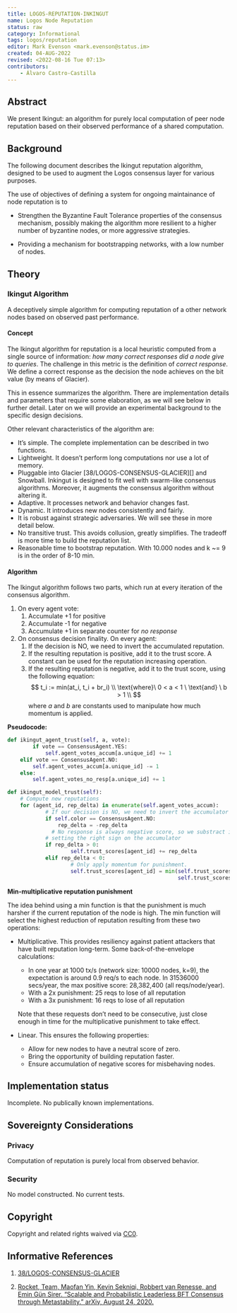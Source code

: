```yaml
---
title: LOGOS-REPUTATION-INKINGUT
name: Logos Node Reputation 
status: raw
category: Informational
tags: logos/reputation
editor: Mark Evenson <mark.evenson@status.im>
created: 04-AUG-2022
revised: <2022-08-16 Tue 07:13>
contributors:
    - Álvaro Castro-Castilla
---
```


## Abstract

We present Ikingut: an algorithm for purely local computation of peer
node reputation based on their observed performance of a shared
computation.

## Background

The following document describes the Ikingut reputation algorithm,
designed to be used to augment the Logos consensus layer for various
purposes.

The use of objectives of defining a system for ongoing maintainance of
node reputation is to
 
   - Strengthen the Byzantine Fault Tolerance properties of the
     consensus mechanism, possibly making the algorithm more resilient
     to a higher number of byzantine nodes, or more aggressive
     strategies.

   - Providing a mechanism for bootstrapping networks, with a low
     number of nodes.

## Theory 

### Ikingut Algorithm

A deceptively simple algorithm for computing reputation of a other
network nodes based on observed past performance.  

#### Concept

The Ikingut algorithm for reputation is a local heuristic computed
from a single source of information: *how many correct responses did a
node give to queries*. The challenge in this metric is the definition
of *correct response*. We define a correct response as the decision
the node achieves on the bit value (by means of Glacier).

This in essence summarizes the algorithm. There are implementation
details and parameters that require some elaboration, as we will see
below in further detail. Later on we will provide an experimental
background to the specific design decisions.

Other relevant characteristics of the algorithm are:

- It’s simple. The complete implementation can be described in two
  functions.
- Lightweight. It doesn’t perform long computations nor use a lot of
  memory.
- Pluggable into Glacier [38/LOGOS-CONSENSUS-GLACIER][] and
  Snowball. Inkingut is designed to fit well with swarm-like consensus
  algorithms. Moreover, it augments the consensus algorithm without
  altering it.
- Adaptive. It processes network and behavior changes fast.
- Dynamic. It introduces new nodes consistently and fairly.
- It is robust against strategic adversaries. We will see these in more detail below.
- No transitive trust. This avoids collusion, greatly simplifies. The
  tradeoff is more time to build the reputation list.
- Reasonable time to bootstrap reputation. With 10.000 nodes and k ~=
  9 is in the order of 8-10 min.

#### Algorithm

The Ikingut algorithm follows two parts, which run at every iteration
of the consensus algorithm.

1. On every agent vote:
    1. Accumulate +1 for positive
    2. Accumulate -1 for negative
    3. Accumulate +1 in separate counter for *no response*
2. On consensus decision finality. On every agent:
    1. If the decision is NO, we need to invert the accumulated
       reputation.
    2. If the resulting reputation is positive, add it to the trust
       score. A constant can be used for the reputation increasing
       operation.
    3. If the resulting reputation is negative, add it to the trust
       score, using the following equation:
       $$
       t_i := min(at_i, t_i + br_i) \\
       \text{where}\ 0 < a < 1 \ \text{and} \ b > 1 \\
       $$
       where $a$ and $b$ are constants used to manipulate how much
       momentum is applied.


**Pseudocode:**

```python
def ikingut_agent_trust(self, a, vote):
		if vote == ConsensusAgent.YES:
		    self.agent_votes_accum[a.unique_id] += 1
    elif vote == ConsensusAgent.NO:
        self.agent_votes_accum[a.unique_id] -= 1
    else:
        self.agent_votes_no_resp[a.unique_id] += 1

def ikingut_model_trust(self):
    # Compute new reputations
    for (agent_id, rep_delta) in enumerate(self.agent_votes_accum):
		    # If our decision is NO, we need to invert the accumulator
		    if self.color == ConsensusAgent.NO:
		        rep_delta = -rep_delta
			  # No response is always negative score, so we substract it after
		    # setting the right sign on the accumulator
		    if rep_delta > 0:
				    self.trust_scores[agent_id] += rep_delta
		    elif rep_delta < 0:
				    # Only apply momentum for punishment.
				    self.trust_scores[agent_id] = min(self.trust_scores[agent_id] // 2,
				                                      self.trust_scores[agent_id] + rep_delta)
```

**Min-multiplicative reputation punishment**

The idea behind using a min function is that the punishment is much
harsher if the current reputation of the node is high. The min
function will select the highest reduction of reputation resulting
from these two operations:

- Multiplicative. This provides resiliency against patient attackers
  that have built reputation long-term. Some back-of-the-envelope
  calculations:
    - In one year at 1000 tx/s (network size: 10000 nodes, k=9), the
      expectation is around 0.9 req/s to each node. In 31536000
      secs/year, the max positive score: 28,382,400 (all
      reqs/node/year).
    - With a 2x punishment: 25 reqs to lose of all reputation
    - With a 3x punishment: 16 reqs to lose of all reputation
    
    Note that these requests don’t need to be consecutive, just close
    enough in time for the multiplicative punishment to take effect.
    
- Linear. This ensures the following properties:
    - Allow for new nodes to have a neutral score of zero.
    - Bring the opportunity of building reputation faster.
    - Ensure accumulation of negative scores for misbehaving nodes.
    
## Implementation status

Incomplete.  No publically known implementations.  

## Sovereignty Considerations

### Privacy

Computation of reputation is purely local from observed behavior. 

### Security

No model constructed.  No current tests.

## Copyright

Copyright and related rights waived via
[CC0](https://creativecommons.org/publicdomain/zero/1.0/).

## Informative References

1. [38/LOGOS-CONSENSUS-GLACIER](https://github.com/vacp2p/rfc/pull/512)

2. [Rocket, Team, Maofan Yin, Kevin Sekniqi, Robbert van Renesse, and Emin Gün Sirer. “Scalable and Probabilistic Leaderless BFT Consensus through Metastability.” arXiv, August 24, 2020.](https://https://doi.org/10.48550/arXiv.1906.08936) 
